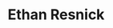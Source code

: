 ---
layout: post
title: Ethan Resnick
school: NYU
major: Major?
image: https://static.squarespace.com/static/50354720c4aa2d2d3150d3d8/t/522faa97e4b0c5d6fd627015/1378855576097/Ethan%20Resnick.png?format=300w
position: President
positionURL: http://www.techatnyu.org/position
twitter: ethanresnick
email: t@NYU email?
graduate: 2015
---